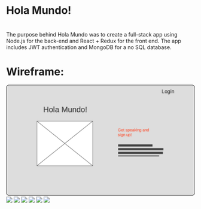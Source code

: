 # Hola Mundo!
#

The purpose behind Hola Mundo was to create a full-stack app using Node.js for the back-end and React + Redux for the front end. The app includes JWT authentication and MongoDB for a no SQL database.

# Wireframe:

<img src="./spacedRepetition-client-master/UX/wireframe-page-001.jpg">
<img src="UX/wireframe-page-002.jpg">
<img src="UX/wireframe-page-003.jpg">
<img src="UX/wireframe-page-004.jpg">
<img src="UX/wireframe-page-005.jpg">
<img src="UX/wireframe-page-006.jpg">
<img src="UX/wireframe-page-007.jpg">
